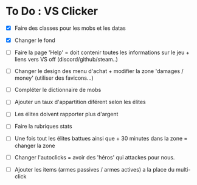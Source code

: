 To Do : VS Clicker
===

- [x] Faire des classes pour les mobs et les datas

- [x] Changer le fond

- [ ] Faire la page 'Help' = doit contenir toutes les informations sur le jeu + liens vers VS off (discord/github/steam..)

- [ ] Changer le design des menu d'achat + modifier la zone 'damages / money' (utiliser des favicons...)

- [ ] Compléter le dictionnaire de mobs

- [ ] Ajouter un taux d'appartition diférent selon les élites

- [ ] Les élites doivent rapporter plus d'argent

- [ ] Faire la rubriques stats

- [ ] Une fois tout les élites battues ainsi que + 30 minutes dans la zone = changer la zone

- [ ] Changer l'autoclicks = avoir des 'héros' qui attackes pour nous.

- [ ] Ajouter les items (armes passives / armes actives) a la place du multi-click
